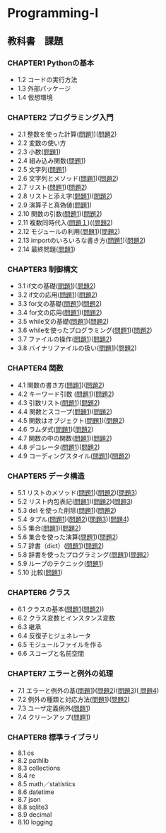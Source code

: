 # Programming-I
## 教科書　課題
### CHAPTER1 **Pythonの基本**
- 1.2 コードの実行方法
- 1.3 外部パッケージ
- 1.4 仮想環境
### CHAPTER2 **プログラミング入門**
- 2.1 整数を使った計算([問題1](ch2/Q2_1_1.py))([問題2](ch2/Q2_1_2.py))
- 2.2 変数の使い方
- 2.3 小数([問題1](ch2/Q2_3_1.py))
- 2.4 組み込み関数([問題1](ch2/Q2_4_1.py))
- 2.5 文字列([問題1](ch2/Q2_5_2.py))
- 2.6 文字列とメソッド([問題1](ch2/Q2_6_1.py))([問題2](ch2/Q2_6_2.py))
- 2.7 リスト([問題1](ch2/Q2_7_1.py))([問題2](ch2/Q2_7_2.py))
- 2.8 リストと添え字([問題1](ch2/Q2_8_1.py))([問題2](ch2/Q2_8_2.py))
- 2.9 演算子と真偽値([問題1](ch2/Q2_9_1.py))
- 2.10 関数の引数([問題1](ch2/Q2_10_1.py))([問題2](ch2/Q2_10_2.py))
- 2.11 複数同時代入([問題１](ch2/Q2_11_1.py))(([問題2](ch2/Q2_11_2.py))
- 2.12 モジュールの利用([問題1](ch2/Q2_12_1.py))([問題2](ch2/Q2_12_2.py))
- 2.13 importのいろいろな書き方([問題1](ch2/Q2_13_1.py))([問題2](ch2/Q2_13_2.py))
- 2.14 最終問題([問題1](ch2/Q2_final.py))
### CHAPTER3 **制御構文**
- 3.1 if文の基礎([問題1](ch3/Q3_1_1.py))([問題2](ch3/Q3_1_2.py))
- 3.2 if文の応用([問題1](ch3/Q3_2_1.py))([問題2](ch3/Q3_2_2.py))
- 3.3 for文の基礎([問題1](ch3/Q3_3_1.py))([問題2](ch3/Q3_3_2.py))
- 3.4 for文の応用([問題1](ch3/Q3_4_1.py))([問題2](ch3/Q3_4_2.py))
- 3.5 while文の基礎([問題1](ch3/Q3_5_1.py))([問題2](ch3/Q3_5_2.py))
- 3.6 whileを使ったプログラミング([問題1](ch3/Q3_6_1.py))([問題2](ch3/Q3_6_2.py))
- 3.7 ファイルの操作([問題1](ch3/Q3_7_1.py))([問題2](ch3/Q3_7_2.py))
- 3.8 バイナリファイルの扱い([問題1](ch3/Q3_8_1.py))([問題2](ch3/Q3_8_2.py))
### CHAPTER4 **関数**
- 4.1 関数の書き方([問題1](ch4/Q4_1_1.py))([問題2](ch4/Q4_1_2.py)) 
- 4.2 キーワード引数 ([問題1](ch4/Q4_2_1.py))([問題2](ch4/Q4_2_2.py))
- 4.3 引数リスト([問題1](ch4/Q4_3_1.py))([問題2](ch4/Q4_3_2.py))
- 4.4 関数とスコープ([問題1](ch4/Q4_4_1.py))([問題2](ch4/Q4_4_2.py))
- 4.5 関数はオブジェクト([問題1](ch4/Q4_5_1.py))([問題2](ch4/Q4_5_2.py))
- 4.6 ラムダ式([問題1](ch4/Q4_6_1.py))([問題2](ch4/Q4_6_2.py))
- 4.7 関数の中の関数([問題1](ch4/Q4_7_1.py))([問題2](ch4/Q4_7_2.py))
- 4.8 デコレータ([問題1](ch4/Q4_8_1.py))([問題2](ch4/Q4_8_2.py))
- 4.9 コーディングスタイル([問題1](ch4/Q4_9_1.py))([問題2](ch4/Q4_9_2.py))
### CHAPTER5 **データ構造**
- 5.1 リストのメソッド([問題1](ch5/Q5_1_1.py))([問題2](ch5/Q5_1_2.py))([問題3](ch5/Q5_1_3.py))
- 5.2 リスト内包表記([問題1](ch5/Q5_2_1.py))([問題2](ch5/Q5_2_2.py))([問題3](ch5/Q5_2_3.py))
- 5.3 del を使った削除([問題1](ch5/Q5_3_1.py))([問題2](ch5/Q5_3_2.py))
- 5.4 タプル([問題1](ch5/Q5_4_1.py))([問題2](ch5/Q5_4_2.py))([問題3](ch5/Q5_4_3.py))([問題4](ch5/Q5_4_4.py))
- 5.5 集合([問題1](ch5/Q5_5_1.py))([問題2](ch5/Q5_5_2.py))
- 5.6 集合を使った演算([問題1](ch5/Q5_6_1.py))([問題2](ch5/Q5_6_2.py))
- 5.7 辞書（dict）([問題1](ch5/Q5_7_1.py))([問題2](ch5/Q5_7_2.py))
- 5.8 辞書を使ったプログラミング([問題1](ch5/Q5_8_1.py))([問題2](ch5/Q5_8_2.py))
- 5.9 ループのテクニック([問題1](ch5/Q5_9_1.py))
- 5.10 比較([問題1](ch5/Q5_10_1.py))
### CHAPTER6 **クラス**
- 6.1 クラスの基本([問題1](ch6/Q6_1_2.py)([問題2](ch6/Q6_1_2.py)))
- 6.2 クラス変数とインスタンス変数
- 6.3 継承
- 6.4 反復子とジェネレータ
- 6.5 モジュールファイルを作る
- 6.6 スコープと名前空間
### CHAPTER7 **エラーと例外の処理**
- 7.1 エラーと例外の基([問題1](ch7/Q7_1_1.py))([問題2](ch7/Q7_1_2.py))([問題3](ch7/Q7_1_3.py))([
問題4](ch7/Q7_1_4.py))
- 7.2 例外の種類と対応方法([問題1](ch7/Q7_2_1.py))([問題2](ch7/Q7_2_2.py))
- 7.3 ユーザ定義例外([問題1](ch7/Q7_3_1.py))
- 7.4 クリーンアップ([問題1](ch7/Q7_4_1.py))
### CHAPTER8 **標準ライブラリ**
- 8.1 os
- 8.2 pathlib
- 8.3 collections
- 8.4 re
- 8.5 math／statistics
- 8.6 datetime
- 8.7 json
- 8.8 sqlite3
- 8.9 decimal
- 8.10 logging


